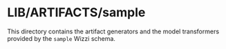 # LIB/ARTIFACTS/sample

This directory contains the artifact generators and the
model transformers provided by the `sample` Wizzi schema.

